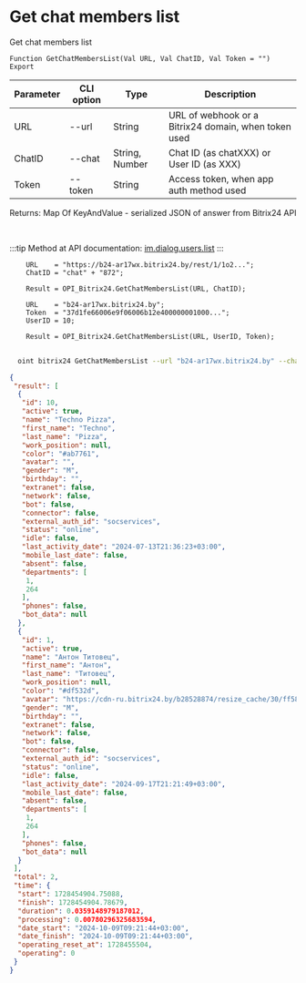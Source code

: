 ﻿---
sidebar_position: 15
---

# Get chat members list
 Get chat members list



`Function GetChatMembersList(Val URL, Val ChatID, Val Token = "") Export`

  | Parameter | CLI option | Type | Description |
  |-|-|-|-|
  | URL | --url | String | URL of webhook or a Bitrix24 domain, when token used |
  | ChatID | --chat | String, Number | Chat ID (as chatXXX) or User ID (as XXX) |
  | Token | --token | String | Access token, when app auth method used |

  
  Returns:  Map Of KeyAndValue - serialized JSON of answer from Bitrix24 API

<br/>

:::tip
Method at API documentation: [im.dialog.users.list](https://dev.1c-bitrix.ru/learning/course/?COURSE_ID=93&LESSON_ID=23800)
:::
<br/>


```bsl title="Code example"
    URL    = "https://b24-ar17wx.bitrix24.by/rest/1/1o2...";
    ChatID = "chat" + "872";

    Result = OPI_Bitrix24.GetChatMembersList(URL, ChatID);

    URL    = "b24-ar17wx.bitrix24.by";
    Token  = "37d1fe66006e9f06006b12e400000001000...";
    UserID = 10;

    Result = OPI_Bitrix24.GetChatMembersList(URL, UserID, Token);
```



```sh title="CLI command example"
    
  oint bitrix24 GetChatMembersList --url "b24-ar17wx.bitrix24.by" --chat "chat + 450" --token "fe3fa966006e9f06006b12e400000001000..."

```

```json title="Result"
{
 "result": [
  {
   "id": 10,
   "active": true,
   "name": "Techno Pizza",
   "first_name": "Techno",
   "last_name": "Pizza",
   "work_position": null,
   "color": "#ab7761",
   "avatar": "",
   "gender": "M",
   "birthday": "",
   "extranet": false,
   "network": false,
   "bot": false,
   "connector": false,
   "external_auth_id": "socservices",
   "status": "online",
   "idle": false,
   "last_activity_date": "2024-07-13T21:36:23+03:00",
   "mobile_last_date": false,
   "absent": false,
   "departments": [
    1,
    264
   ],
   "phones": false,
   "bot_data": null
  },
  {
   "id": 1,
   "active": true,
   "name": "Антон Титовец",
   "first_name": "Антон",
   "last_name": "Титовец",
   "work_position": null,
   "color": "#df532d",
   "avatar": "https://cdn-ru.bitrix24.by/b28528874/resize_cache/30/ff58db95aecdfa09ae61b51b5fd8f63f/main/d7e/d7e99cf556e4ab676463dae2c00ddfbb/a7e0af6899300e3c684caeca5c334d81.jpg",
   "gender": "M",
   "birthday": "",
   "extranet": false,
   "network": false,
   "bot": false,
   "connector": false,
   "external_auth_id": "socservices",
   "status": "online",
   "idle": false,
   "last_activity_date": "2024-09-17T21:21:49+03:00",
   "mobile_last_date": false,
   "absent": false,
   "departments": [
    1,
    264
   ],
   "phones": false,
   "bot_data": null
  }
 ],
 "total": 2,
 "time": {
  "start": 1728454904.75088,
  "finish": 1728454904.78679,
  "duration": 0.0359148979187012,
  "processing": 0.00780296325683594,
  "date_start": "2024-10-09T09:21:44+03:00",
  "date_finish": "2024-10-09T09:21:44+03:00",
  "operating_reset_at": 1728455504,
  "operating": 0
 }
}
```

